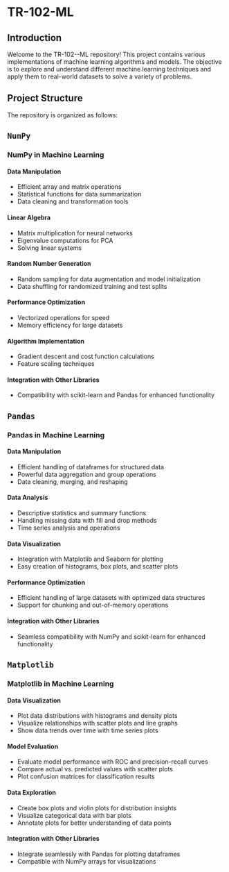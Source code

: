 # TR-102-ML

## Introduction
Welcome to the TR-102--ML repository! This project contains various implementations of machine learning algorithms and models. The objective is to explore and understand different machine learning techniques and apply them to real-world datasets to solve a variety of problems.

## Project Structure
The repository is organized as follows:

## `NumPy`
### NumPy in Machine Learning

#### Data Manipulation
- Efficient array and matrix operations
- Statistical functions for data summarization
- Data cleaning and transformation tools

#### Linear Algebra
- Matrix multiplication for neural networks
- Eigenvalue computations for PCA
- Solving linear systems

#### Random Number Generation
- Random sampling for data augmentation and model initialization
- Data shuffling for randomized training and test splits

#### Performance Optimization
- Vectorized operations for speed
- Memory efficiency for large datasets

#### Algorithm Implementation
- Gradient descent and cost function calculations
- Feature scaling techniques

#### Integration with Other Libraries
- Compatibility with scikit-learn and Pandas for enhanced functionality

## `Pandas`
### Pandas in Machine Learning

#### Data Manipulation
- Efficient handling of dataframes for structured data
- Powerful data aggregation and group operations
- Data cleaning, merging, and reshaping

#### Data Analysis
- Descriptive statistics and summary functions
- Handling missing data with fill and drop methods
- Time series analysis and operations

#### Data Visualization
- Integration with Matplotlib and Seaborn for plotting
- Easy creation of histograms, box plots, and scatter plots

#### Performance Optimization
- Efficient handling of large datasets with optimized data structures
- Support for chunking and out-of-memory operations

#### Integration with Other Libraries
- Seamless compatibility with NumPy and scikit-learn for enhanced functionality


## `Matplotlib`
### Matplotlib in Machine Learning

#### Data Visualization
- Plot data distributions with histograms and density plots
- Visualize relationships with scatter plots and line graphs
- Show data trends over time with time series plots

#### Model Evaluation
- Evaluate model performance with ROC and precision-recall curves
- Compare actual vs. predicted values with scatter plots
- Plot confusion matrices for classification results

#### Data Exploration
- Create box plots and violin plots for distribution insights
- Visualize categorical data with bar plots
- Annotate plots for better understanding of data points

#### Integration with Other Libraries
- Integrate seamlessly with Pandas for plotting dataframes
- Compatible with NumPy arrays for visualizations
